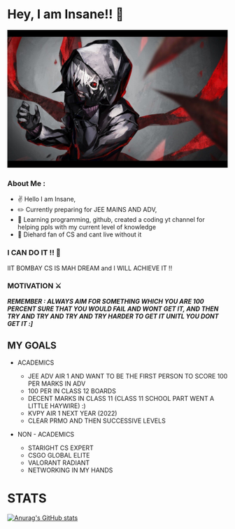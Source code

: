 # Hey, I am Insane!! :wave:	

<img src="header-image.jpg">

### About Me :
* :v:	Hello I am Insane,
* :pencil2:	Currently preparing for JEE MAINS AND ADV,
* :blue_heart:	Learning programming, github, created a coding yt channel for helping ppls with my current level of knowledge 
* :dart:	Diehard fan of CS and cant live without it

### I CAN DO IT !! :closed_lock_with_key:	
IIT BOMBAY CS IS MAH DREAM and I WILL ACHIEVE IT !!

### MOTIVATION :crossed_swords:	
***REMEMBER : ALWAYS AIM FOR SOMETHING WHICH YOU ARE 100 PERCENT SURE THAT YOU WOULD FAIL AND WONT GET IT, AND THEN TRY AND TRY AND TRY AND TRY HARDER TO GET IT UNITL YOU DONT GET IT :]***


## MY GOALS

* ACADEMICS
  * JEE ADV AIR 1 AND WANT TO BE THE FIRST PERSON TO SCORE 100 PER MARKS IN ADV
  * 100 PER IN CLASS 12 BOARDS
  * DECENT MARKS IN CLASS 11 (CLASS 11 SCHOOL PART WENT A LITTLE HAYWIRE) :)
  * KVPY AIR 1 NEXT YEAR (2022)
  * CLEAR PRMO AND THEN SUCCESSIVE LEVELS

* NON - ACADEMICS
  * STARIGHT CS EXPERT
  * CSGO GLOBAL ELITE  
  * VALORANT RADIANT
  * NETWORKING IN MY HANDS



# STATS
[![Anurag's GitHub stats](https://github-readme-stats.vercel.app/api?username=1909INSANE)](https://github.com/anuraghazra/github-readme-stats)

